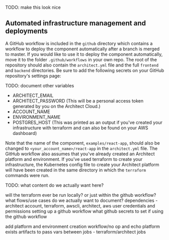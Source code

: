 TODO: make this look nice

## Automated infrastructure management and deployments

A GitHub workflow is included in the `github` directory which contains a workflow to deploy the component automatically after a branch is merged to master. If you would like to use it to deploy the component automatically, move it to the folder `.github/workflows` in your own repo. The root of the repository should also contain the `architect.yml` file and the full `frontend` and `backend` directories. Be sure to add the following secrets on your GitHub repository's settings page:

TODO: document other variables

* ARCHITECT_EMAIL
* ARCHITECT_PASSWORD (This will be a personal access token generated by you on the Architect Cloud.)
* ACCOUNT_NAME
* ENVIRONMENT_NAME
* POSTGRES_HOST (This was printed as an output if you've created your infrastructure with terraform and can also be found on your AWS dashboard)

Note that the name of the component, `examples/react-app`, should also be changed to `<your_account_name>/react-app` in the `architect.yml` file. The GitHub workflow also assumes that you've already created an Architect platform and environment. If you've used terraform to create your infrastructure, the Kubernetes config file to create your Architect platform will have been created in the same directory in which the `terraform` commands were run.


TODO: what content do we actually want here?

will the terraform ever be run locally? or just within the github workflow? what flows/use cases do we actually want to document?
dependencies - architect account, terraform, awscli, architect, aws user credentials and permissions
setting up a github workflow
what github secrets to set if using the github workflow



add platform and environment creation workflow/no op and echo platform exists
artifacts to pass vars between jobs - terraform/architect jobs
